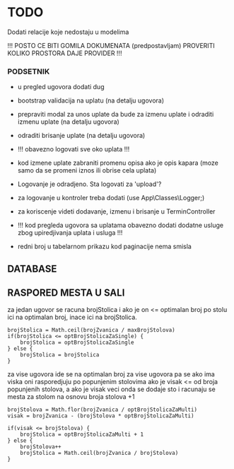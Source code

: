 # TODO

Dodati relacije koje nedostaju u modelima

!!! POSTO CE BITI GOMILA DOKUMENATA (predpostavljam) PROVERITI KOLIKO PROSTORA DAJE PROVIDER !!!

### PODSETNIK

- u pregled ugovora dodati dug
- bootstrap validacija na uplatu (na detalju ugovora)
- prepraviti modal za unos uplate da bude za izmenu uplate i odraditi izmenu uplate (na detalju ugovora)
- odraditi brisanje uplate (na detalju ugovora)
- !!! obavezno logovati sve oko uplata !!!
- kod izmene uplate zabraniti promenu opisa ako je opis kapara (moze samo da se promeni iznos ili obrise cela uplata)

- Logovanje je odradjeno. Sta logovati za 'upload'?
- za logovanje u kontroler treba dodati (use App\Classes\Logger;)
- za koriscenje videti dodavanje, izmenu i brisanje u TerminController

- !!! kod pregleda ugovora sa uplatama obavezno dodati dodatne usluge zbog upiredjivanja uplata i usluga !!!

- redni broj u tabelarnom prikazu kod paginacije nema smisla

## DATABASE

## RASPORED MESTA U SALI

za jedan ugovor se racuna brojStolica i ako je on <= optimalan broj po stolu ici na optimalan broj, inace ici na brojStolica.

```
brojStolica = Math.ceil(brojZvanica / maxBrojStolova)
if(brojStolica <= optBrojStolicaZaSingle) {
	brojStolica = optBrojStolicaZaSingle
} else {
	brojStolica = brojStolica
}
```

za vise ugovora ide se na optimalan broj za vise ugovora pa se ako ima viska oni rasporedjuju po popunjenim stolovima ako je visak <= od broja popunjenih stolova, a ako je visak veci onda se dodaje sto i racunaju se mesta za stolom na osnovu broja stolova +1

```
brojStolova = Math.flor(brojZvanica / optBrojStolicaZaMulti)
visak = brojZvanica - (brojStolova * optBrojStolicaZaMulti)

if(visak <= brojStolova) {
	brojStolica = optBrojStolicaZaMulti + 1
} else {
	brojStolova++
	brojStolica = Math.ceil(brojZvanica / brojStolova)
}
```

